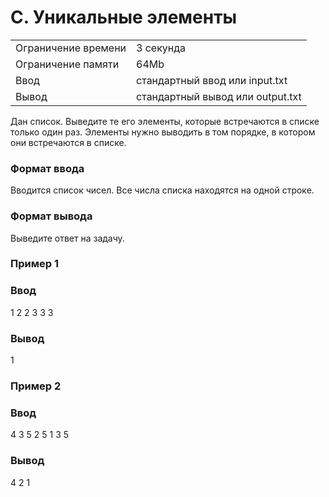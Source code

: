 # C. Уникальные элементы
|  |  |
|--|--|
|Ограничение времени | 3 секунда |
|Ограничение памяти | 64Mb|
|Ввод | стандартный ввод или input.txt|
|Вывод | стандартный вывод или output.txt|

Дан список. Выведите те его элементы, которые встречаются в списке только один раз. Элементы нужно выводить в том порядке, в котором они встречаются в списке.

### Формат ввода
Вводится список чисел. Все числа списка находятся на одной строке.

### Формат вывода
Выведите ответ на задачу.

### Пример 1

### Ввод	
1 2 2 3 3 3


### Вывод
1

### Пример 2

### Ввод	
4 3 5 2 5 1 3 5


### Вывод
4 2 1
